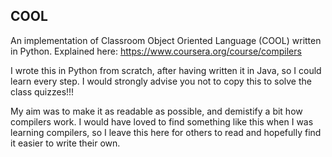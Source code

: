COOL
---

An implementation of Classroom Object Oriented Language (COOL) written in Python. Explained here: https://www.coursera.org/course/compilers

I wrote this in Python from scratch, after having written it in Java, so I could learn every step. I would strongly advise you not to copy this to solve the class quizzes!!!

My aim was to make it as readable as possible, and demistify a bit how compilers work. I would have loved to find something like this when I was learning compilers, so I leave this here for others to read and hopefully find it easier to write their own.



